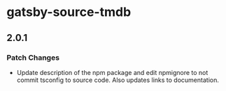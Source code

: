 # gatsby-source-tmdb

## 2.0.1
### Patch Changes

- Update description of the npm package and edit npmignore to not commit tsconfig to source code. Also updates links to documentation.
